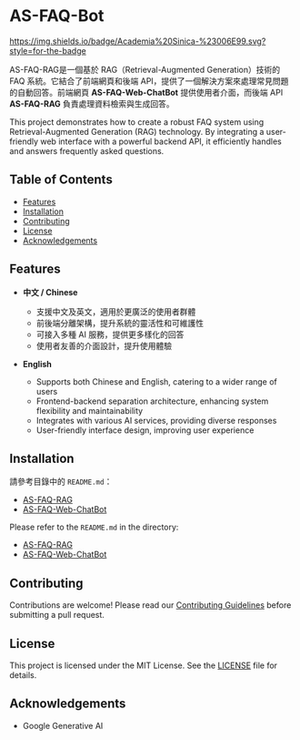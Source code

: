 # AS-FAQ-Bot

https://img.shields.io/badge/Academia%20Sinica-%23006E99.svg?style=for-the-badge

AS-FAQ-RAG是一個基於 RAG（Retrieval-Augmented Generation）技術的 FAQ 系統。它結合了前端網頁和後端 API，提供了一個解決方案來處理常見問題的自動回答。前端網頁 **AS-FAQ-Web-ChatBot** 提供使用者介面，而後端 API **AS-FAQ-RAG** 負責處理資料檢索與生成回答。

This project demonstrates how to create a robust FAQ system using Retrieval-Augmented Generation (RAG) technology. By integrating a user-friendly web interface with a powerful backend API, it efficiently handles and answers frequently asked questions.


## Table of Contents

- [Features](#features)
- [Installation](#installation)
- [Contributing](#contributing)
- [License](#license)
- [Acknowledgements](#acknowledgements)



## Features

- **中文 / Chinese**
  - 支援中文及英文，適用於更廣泛的使用者群體
  - 前後端分離架構，提升系統的靈活性和可維護性
  - 可接入多種 AI 服務，提供更多樣化的回答
  - 使用者友善的介面設計，提升使用體驗

- **English**
  - Supports both Chinese and English, catering to a wider range of users
  - Frontend-backend separation architecture, enhancing system flexibility and maintainability
  - Integrates with various AI services, providing diverse responses
  - User-friendly interface design, improving user experience



## Installation

請參考目錄中的 `README.md`：
- [AS-FAQ-RAG](AS-FAQ-RAG/README.md)
- [AS-FAQ-Web-ChatBot](AS-FAQ-Web-ChatBot/README.md)

Please refer to the `README.md` in the directory:
- [AS-FAQ-RAG](AS-FAQ-RAG/README.md)
- [AS-FAQ-Web-ChatBot](AS-FAQ-Web-ChatBot/README.md)



## Contributing

Contributions are welcome! Please read our [Contributing Guidelines](CONTRIBUTING.md) before submitting a pull request.



## License

This project is licensed under the MIT License. See the [LICENSE](LICENSE) file for details.



## Acknowledgements

- Google Generative AI
